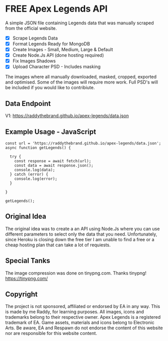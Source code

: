 # FREE Apex Legends API

A simple JSON file containing Legends data that was manually scraped from the official website.

- [x] Scrape Legends Data
- [x] Format Legends Ready for MongoDB
- [x] Create Images - Small, Medium, Large & Default
- [x] Create Node.Js API (done hosting required)
- [x] Fix Images Shadows
- [x] Upload Character PSD - Includes masking

The images where all manually downloaded, masked, cropped, exported and optimised. Some of the images will require more work. Full PSD's will be included if you would like to contribiute.

## Data Endpoint

V1: https://raddythebrand.github.io/apex-legends/data.json

## Example Usage - JavaScript

```
const url = 'https://raddythebrand.github.io/apex-legends/data.json';
async function getLegends() {

  try {
    const response = await fetch(url);
    const data = await response.json();
    console.log(data);
  } catch (error) {
    console.log(error);
  }

}

getLegends();
```

## Original Idea

The original idea was to create a an API using Node.Js where you can use different parameters to select only the data that you need. Unfortunately, since Heroku is closing down the free tier I am unable to find a free or a cheap hosting plan that can take a lot of requiests.

## Special Tanks

The image compression was done on tinypng.com. Thanks tinypng!
https://tinypng.com/

## Copyright

The project is not sponsored, affiliated or endorsed by EA in any way. This is made by me Raddy, for learning purposes. All images, icons and trademarks belong to their respective owner. Apex Legends is a registered trademark of EA. Game assets, materials and icons belong to Electronic Arts. Be aware, EA and Respawn do not endorse the content of this website nor are responsible for this website content.
